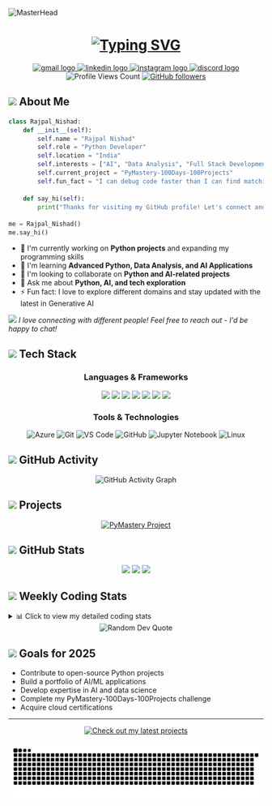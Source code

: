 ![MasterHead](https://user-images.githubusercontent.com/74038190/241765440-80728820-e06b-4f96-9c9e-9df46f0cc0a5.gif)

<h1 align="center">
  <a href="https://git.io/typing-svg">
    <img src="https://readme-typing-svg.herokuapp.com?font=Fira+Code&weight=600&size=30&pause=1000&color=6C22F7&center=true&vCenter=true&random=false&width=600&height=70&lines=Hi%2C+I'm+Rajpal+Nishad;Python+Developer;AI+Enthusiast;Always+Learning+New+Things" alt="Typing SVG" />
  </a>
</h1>

<div align="center">
  <a href="https://mail.google.com/mail/u/0/?view=cm&fs=1&to=rajpal010304@gmail.com&su=SUBJECT&body=BODY&tf=1" target="_blank">
    <img src="https://img.shields.io/static/v1?message=Gmail&logo=gmail&label=&color=D14836&logoColor=white&labelColor=&style=for-the-badge" height="30" alt="gmail logo" />
  </a>
  <a href="https://www.linkedin.com/in/rajpalnishad" target="_blank">
    <img src="https://img.shields.io/static/v1?message=LinkedIn&logo=linkedin&label=&color=0077B5&logoColor=white&labelColor=&style=for-the-badge" height="30" alt="linkedin logo" />
  </a>
  <a href="https://www.instagram.com/ig.nishad_raj/" target="_blank">
    <img src="https://img.shields.io/static/v1?message=Instagram&logo=instagram&label=&color=E4405F&logoColor=white&labelColor=&style=for-the-badge" height="30" alt="instagram logo" />
  </a>
  <a href="https://discord.com/users/nishad_raj" target="_blank">
    <img src="https://img.shields.io/static/v1?message=Discord&logo=discord&label=&color=7289DA&logoColor=white&labelColor=&style=for-the-badge" height="30" alt="discord logo" />
  </a>
</div>

<div align="center">
  <img src="https://komarev.com/ghpvc/?username=FoXDev-404&style=flat-square&color=blueviolet" alt="Profile Views Count">
  <a href="https://github.com/FoXDev-404?tab=followers">
    <img src="https://img.shields.io/github/followers/FoXDev-404?style=social" alt="GitHub followers">
  </a>
</div>

## <img src="https://media.giphy.com/media/VgCDAzcKvsR6OM0uWg/giphy.gif" width="50"> About Me

```python
class Rajpal_Nishad:
    def __init__(self):
        self.name = "Rajpal Nishad"
        self.role = "Python Developer"
        self.location = "India"
        self.interests = ["AI", "Data Analysis", "Full Stack Development"]
        self.current_project = "PyMastery-100Days-100Projects"
        self.fun_fact = "I can debug code faster than I can find matching socks!"

    def say_hi(self):
        print("Thanks for visiting my GitHub profile! Let's connect and build something amazing!")

me = Rajpal_Nishad()
me.say_hi()
```

- 🔭 I'm currently working on **Python projects** and expanding my programming skills
- 🌱 I'm learning **Advanced Python, Data Analysis, and AI Applications**
- 👯 I'm looking to collaborate on **Python and AI-related projects**
- 💬 Ask me about **Python, AI, and tech exploration**
- ⚡ Fun fact: I love to explore different domains and stay updated with the latest in Generative AI

<img src="https://media.giphy.com/media/LnQjpWaON8nhr21vNW/giphy.gif" width="60"> <em>I love connecting with different people! Feel free to reach out - I'd be happy to chat!</em>

## <img src="https://media2.giphy.com/media/QssGEmpkyEOhBCb7e1/giphy.gif" width="25"> Tech Stack

<div align="center">
  <h3>Languages & Frameworks</h3>

  <!-- Programming Languages -->
  <img src="https://img.shields.io/badge/python-3670A0?style=for-the-badge&logo=python&logoColor=ffdd54" />
  <img src="https://img.shields.io/badge/javascript-F7DF1E?style=for-the-badge&logo=javascript&logoColor=black" />
  <img src="https://img.shields.io/badge/C-00599C?style=for-the-badge&logo=c&logoColor=white" />

  <!-- Frontend -->
  <img src="https://img.shields.io/badge/html5-e34c26?style=for-the-badge&logo=html5&logoColor=white" />
  <img src="https://img.shields.io/badge/css3-1572B6?style=for-the-badge&logo=css3&logoColor=white" />

  <!-- Backend & Templating -->
  <img src="https://img.shields.io/badge/node.js-339933?style=for-the-badge&logo=nodedotjs&logoColor=white" />
  <img src="https://img.shields.io/badge/ejs-8e44ad?style=for-the-badge&logo=javascript&logoColor=white" />


  <h3>Tools & Technologies</h3>

![Azure](https://img.shields.io/badge/azure-%230072C6.svg?style=for-the-badge&logo=microsoftazure&logoColor=white)
![Git](https://img.shields.io/badge/git-%23F05033.svg?style=for-the-badge&logo=git&logoColor=white)
![VS Code](https://img.shields.io/badge/Visual%20Studio%20Code-0078d7.svg?style=for-the-badge&logo=visual-studio-code&logoColor=white)
![GitHub](https://img.shields.io/badge/github-%23121011.svg?style=for-the-badge&logo=github&logoColor=white)
![Jupyter Notebook](https://img.shields.io/badge/jupyter-%23FA0F00.svg?style=for-the-badge&logo=jupyter&logoColor=white)
![Linux](https://img.shields.io/badge/Linux-FCC624?style=for-the-badge&logo=linux&logoColor=black)

</div>

## <img src="https://media.giphy.com/media/iY8CRBdQXODJSCERIr/giphy.gif" width="30"> GitHub Activity

<div align="center">
  <img src="https://github-readme-activity-graph.vercel.app/graph?username=FoXDev-404&theme=dracula" alt="GitHub Activity Graph" />
</div>

## <img src="https://media.giphy.com/media/jSKBmKkvo2dPQQtsR1/giphy.gif" width="35"> Projects

<div align="center">
  <a href="https://github.com/FoXDev-404/PyMastery-100Days-100Projects">
    <img src="https://github-readme-stats.vercel.app/api/pin/?username=FoXDev-404&repo=PyMastery-100Days-100Projects&theme=radical" alt="PyMastery Project" />
  </a>
</div>

## <img src="https://media.giphy.com/media/W5eoZHPpUx9sapR0eu/giphy.gif" width="30"> GitHub Stats

<div align="center">
  <img src="https://github-readme-stats.vercel.app/api?username=FoXDev-404&theme=synthwave&show_icons=true&count_private=true" height="150" />
  <img src="https://github-readme-streak-stats.herokuapp.com/?user=FoXDev-404&theme=synthwave" height="150" />
  <img src="https://github-readme-stats.vercel.app/api/top-langs/?username=FoXDev-404&theme=synthwave&layout=compact" height="150" />
</div>

## <img src="https://media.giphy.com/media/lGhBlBMIN2XsYteTOT/giphy.gif" width="30"> Weekly Coding Stats

<details>
  <summary>📊 Click to view my detailed coding stats</summary>
  
<!--START_SECTION:waka-->
![Code Time](http://img.shields.io/badge/Code%20Time-4%20hrs%2045%20mins-blue)

![Lines of code](https://img.shields.io/badge/From%20Hello%20World%20I%27ve%20Written-515.4%20thousand%20lines%20of%20code-blue)

**I'm a Night 🦉** 

```text
🌞 Morning                9 commits           ░░░░░░░░░░░░░░░░░░░░░░░░░   01.13 % 
🌆 Daytime                72 commits          ██░░░░░░░░░░░░░░░░░░░░░░░   09.05 % 
🌃 Evening                609 commits         ███████████████████░░░░░░   76.51 % 
🌙 Night                  106 commits         ███░░░░░░░░░░░░░░░░░░░░░░   13.32 % 
```
📅 **I'm Most Productive on Saturday** 

```text
Monday                   90 commits          ███░░░░░░░░░░░░░░░░░░░░░░   11.31 % 
Tuesday                  84 commits          ███░░░░░░░░░░░░░░░░░░░░░░   10.55 % 
Wednesday                130 commits         ████░░░░░░░░░░░░░░░░░░░░░   16.33 % 
Thursday                 100 commits         ███░░░░░░░░░░░░░░░░░░░░░░   12.56 % 
Friday                   123 commits         ████░░░░░░░░░░░░░░░░░░░░░   15.45 % 
Saturday                 153 commits         █████░░░░░░░░░░░░░░░░░░░░   19.22 % 
Sunday                   116 commits         ████░░░░░░░░░░░░░░░░░░░░░   14.57 % 
```


📊 **This Week I Spent My Time On** 

```text
🕑︎ Time Zone: Asia/Kolkata

💬 Programming Languages: 
Python                   3 hrs 35 mins       ███████████████████░░░░░░   75.50 % 
Markdown                 1 hr 4 mins         ██████░░░░░░░░░░░░░░░░░░░   22.62 % 
YAML                     3 mins              ░░░░░░░░░░░░░░░░░░░░░░░░░   01.17 % 
Other                    2 mins              ░░░░░░░░░░░░░░░░░░░░░░░░░   00.71 % 

🔥 Editors: 
VS Code                  3 hrs 9 mins        █████████████████░░░░░░░░   66.41 % 
PyCharm                  1 hr 35 mins        ████████░░░░░░░░░░░░░░░░░   33.59 % 

🐱‍💻 Projects: 
PyMastery-100Days-100Proj3 hrs 20 mins       ██████████████████░░░░░░░   70.15 % 
FoXDev-404-main          1 hr 10 mins        ██████░░░░░░░░░░░░░░░░░░░   24.50 % 
100 Days of Code - The Co15 mins             █░░░░░░░░░░░░░░░░░░░░░░░░   05.35 % 

💻 Operating System: 
Windows                  4 hrs 45 mins       █████████████████████████   100.00 % 
```

**I Mostly Code in HTML** 

```text
C                        4 repos             ██████░░░░░░░░░░░░░░░░░░░   22.22 % 
CSS                      3 repos             ████░░░░░░░░░░░░░░░░░░░░░   16.67 % 
JavaScript               3 repos             ████░░░░░░░░░░░░░░░░░░░░░   16.67 % 
Java                     2 repos             ███░░░░░░░░░░░░░░░░░░░░░░   11.11 % 
Python                   1 repo              █░░░░░░░░░░░░░░░░░░░░░░░░   05.56 % 
```




 Last Updated on 23/04/2025 18:49:53 UTC
<!--END_SECTION:waka-->
  
</details>

<div align="center">
  <img src="https://quotes-github-readme.vercel.app/api?type=horizontal&theme=radical" alt="Random Dev Quote" />
</div>

## <img src="https://media.giphy.com/media/MIGbtLZoVjbl0bYbAd/giphy.gif" width="30"> Goals for 2025

- Contribute to open-source Python projects
- Build a portfolio of AI/ML applications
- Develop expertise in AI and data science
- Complete my PyMastery-100Days-100Projects challenge
- Acquire cloud certifications

---

<div align="center">
  <a href="https://github.com/FoXDev-404">
    <img src="https://img.shields.io/badge/Check%20out%20my%20latest%20projects!-%23181717?style=for-the-badge&logo=github&logoColor=white" alt="Check out my latest projects">
  </a>
  <br><br>
  <picture>
    <source media="(prefers-color-scheme: dark)" srcset="https://raw.githubusercontent.com/FoXDev-404/FoXDev-404/output/github-contribution-grid-snake-dark.svg">
    <source media="(prefers-color-scheme: light)" srcset="https://raw.githubusercontent.com/FoXDev-404/FoXDev-404/output/github-contribution-grid-snake.svg">
    <img alt="github contribution grid snake animation" src="https://raw.githubusercontent.com/FoXDev-404/FoXDev-404/output/github-contribution-grid-snake-dark.svg">
  </picture>
</div>
